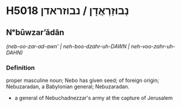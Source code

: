 # H5018 נְבוּזַרְאֲדָן / נבוזראדן

## Nᵉbûwzarʼădân

_(neb-oo-zar-ad-awn' | neh-boo-dzahr-uh-DAWN | neh-voo-zahr-uh-DAHN)_

### Definition

proper masculine noun; Nebo has given seed; of foreign origin; Nebuzaradan, a Babylonian general; Nebuzaradan.

- a general of Nebuchadnezzar's army at the capture of Jerusalem
